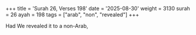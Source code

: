 +++
title = 'Surah 26, Verses 198'
date = '2025-08-30'
weight = 3130
surah = 26
ayah = 198
tags = ["arab", "non", "revealed"]
+++

Had We revealed it to a non-Arab,